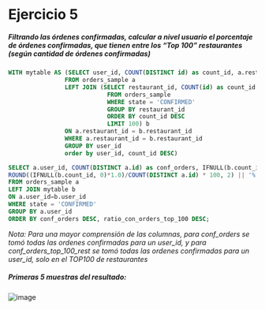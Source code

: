 # Ejercicio 5
##### Filtrando las órdenes confirmadas, calcular a nivel usuario el porcentaje de órdenes confirmadas, que tienen entre los “Top 100” restaurantes (según cantidad de órdenes confirmadas)
```sql
WITH mytable AS (SELECT user_id, COUNT(DISTINCT id) as count_id, a.restaurant_id, b.restaurant_id
				FROM orders_sample a
				LEFT JOIN (SELECT restaurant_id, COUNT(id) as count_id 
							FROM orders_sample
							WHERE state = 'CONFIRMED'
							GROUP BY restaurant_id
							ORDER BY count_id DESC 
							LIMIT 100) b
				ON a.restaurant_id = b.restaurant_id
                WHERE a.restaurant_id = b.restaurant_id
				GROUP BY user_id
				order by user_id, count_id DESC)

SELECT a.user_id, COUNT(DISTINCT a.id) as conf_orders, IFNULL(b.count_id, 0) AS conf_orders_top_100_rest,
ROUND((IFNULL(b.count_id, 0)*1.0)/COUNT(DISTINCT a.id) * 100, 2) || '%' as ratio_con_orders_top_100
FROM orders_sample a 
LEFT JOIN mytable b
ON a.user_id=b.user_id
WHERE state = 'CONFIRMED'
GROUP BY a.user_id
ORDER BY conf_orders DESC, ratio_con_orders_top_100 DESC;
```
*Nota: Para una mayor comprensión de las columnas, para conf_orders se tomó todas las ordenes confirmadas para un user_id, y para conf_orders_top_100_rest se tomó todas las ordenes confirmadas para un user_id, solo en el TOP100 de restaurantes*
##### Primeras 5 muestras del resultado:
![image](https://user-images.githubusercontent.com/81542475/160057464-371122bb-392d-43fd-b768-cc39df3fd199.png)

